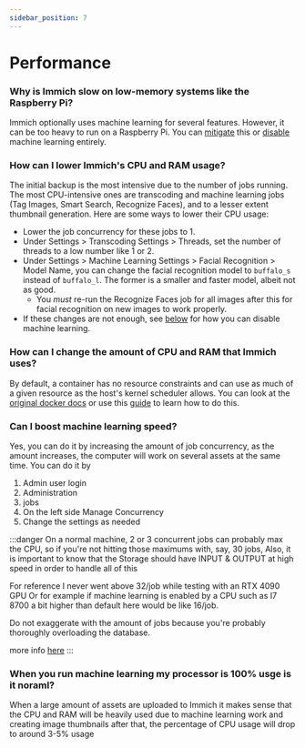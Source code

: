 ```yaml
---
sidebar_position: 7
---
```


# Performance

### Why is Immich slow on low-memory systems like the Raspberry Pi?

Immich optionally uses machine learning for several features. However, it can be too heavy to run on a Raspberry Pi. You can [mitigate](/docs/FAQ/Performance-FAQ#how-can-i-lower-immichs-cpu-usage) this or [disable](/docs/FAQ/Machine-Learning-FAQ#how-can-i-disable-machine-learning) machine learning entirely.

### How can I lower Immich's CPU and RAM usage?

The initial backup is the most intensive due to the number of jobs running. The most CPU-intensive ones are transcoding and machine learning jobs (Tag Images, Smart Search, Recognize Faces), and to a lesser extent thumbnail generation. Here are some ways to lower their CPU usage:

- Lower the job concurrency for these jobs to 1.
- Under Settings > Transcoding Settings > Threads, set the number of threads to a low number like 1 or 2.
- Under Settings > Machine Learning Settings > Facial Recognition > Model Name, you can change the facial recognition model to `buffalo_s` instead of `buffalo_l`. The former is a smaller and faster model, albeit not as good.
  - You _must_ re-run the Recognize Faces job for all images after this for facial recognition on new images to work properly.
- If these changes are not enough, see [below](/docs/FAQ/Machine-Learning-FAQ#how-can-i-disable-machine-learning) for how you can disable machine learning.

### How can I change the amount of CPU and RAM that Immich uses?
By default, a container has no resource constraints and can use as much of a given resource as the host's kernel scheduler allows.
You can look at the [original docker docs](https://docs.docker.com/config/containers/resource_constraints/) or use this [guide](https://www.baeldung.com/ops/docker-memory-limit) to learn how to do this.

### Can I boost machine learning speed?
Yes, you can do it by increasing the amount of job concurrency, as the amount increases, the computer will work on several assets at the same time.
You can do it by
1. Admin user login
2. Administration
3. jobs
4. On the left side Manage Concurrency
5. Change the settings as needed

:::danger
On a normal machine, 2 or 3 concurrent jobs can probably max the CPU, so if you're not hitting those maximums with, say, 30 jobs,
Also, it is important to know that the Storage should have INPUT & OUTPUT at high speed in order to handle all of this

For reference I never went above 32/job while testing with an RTX 4090 GPU
Or for example if machine learning is enabled by a CPU such as I7 8700 a bit higher than default here would be like 16/job.

Do not exaggerate with the amount of jobs because you're probably thoroughly overloading the database.

more info [here](https://discord.com/channels/979116623879368755/994044917355663450/1174711719994605708)
:::


### When you run machine learning my processor is 100% usge is it noraml?
When a large amount of assets are uploaded to Immich it makes sense that the CPU and RAM will be heavily used due to machine learning work and creating image thumbnails after that, the percentage of CPU usage will drop to around 3-5% usage
